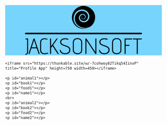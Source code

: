 <html lang="en-US">
  <head>
    <meta charset="utf-8" />
    <title>page description</title>
    <style>
      * {
        margin: 0;
        padding: 0;
      }
      .center-fit {
        max-width: 100%;
        margin: auto;
      }
    </style>
  </head>
  <body>
    <img class="center-fit" src="jacksonsoft-logo.png" alt="banner">

    <iframe src="https://thunkable.site/w/-7cohwoy82Tikq54IinxP" title="Profile App" height=750 width=450></iframe>

    <p id="animal1"></p>
    <p id="book1"></p>
    <p id="food1"></p>
    <p id="name1"></p>
    <br>
    <p id="animal2"></p>
    <p id="book2"></p>
    <p id="food2"></p>
    <p id="name2"></p>



<script type="module">

  // Firebase stuff
  import { initializeApp } from "firebase/app";
  import { getAnalytics } from "firebase/analytics";
  const firebaseConfig = {
    apiKey: "AIzaSyDTTAISZM2Cw9jl2UfVerbhctO-wmnnz80",
    authDomain: "project-app-b0d5c.firebaseapp.com",
    databaseURL: "https://project-app-b0d5c-default-rtdb.firebaseio.com",
    projectId: "project-app-b0d5c",
    storageBucket: "project-app-b0d5c.appspot.com",
    messagingSenderId: "891081504552",
    appId: "1:891081504552:web:89d1cd9272a0342119c21d",
    measurementId: "G-BTWR51ZRE6"
  };
  const app = initializeApp(firebaseConfig);
  const analytics = getAnalytics(app);
  import {getDatabase, set, get, update, remove, ref, child}
  from "https://www.gstatic.com/firebasejs/10.4.0/firebase-database.js";
  const db = getDatabase();
  const dbref = ref(db);

  // Get elements
  var animal1 = document.getElementById("animal1");
  var book1 = document.getElementById("book1");
  var food1 = document.getElementById("food1");
  var name1 = document.getElementById("name1");
  var animal2 = document.getElementById("animal2");
  var book2 = document.getElementById("book2");
  var food2 = document.getElementById("food2");
  var name2 = document.getElementById("name2");

  // Hardcode IDs
  const id1 = "1msKM1ahLRbGjOdM7qeMXeuQqn72";
  const id2 = "LCHRZCa0mbZqx8QH6svmfndDkyH3";
  
  // Set element content
  get(child(dbref, id1))
  .then((snapshot)=>{
    if (snapshot.exists()) {
      animal1.innerHTML = snapshot.val().animal;
      book1.innerHTML = snapshot.val().book;
      food1.innerHTML = snapshot.val().food;
      name1.innerHTML = snapshot.val().name;
    } else {
      alert("No data found");
    }
  })
  .catch((error)=>{
    alert(error)
  })

  get(child(dbref, id2))
  .then((snapshot)=>{
    if (snapshot.exists()) {
      animal2.innerHTML = snapshot.val().animal;
      book2.innerHTML = snapshot.val().book;
      food2.innerHTML = snapshot.val().food;
      name2.innerHTML = snapshot.val().name;
    } else {
      alert("No data found");
    }
  })
  .catch((error)=>{
    alert(error)
  })
</script>



  </body>
</html>
